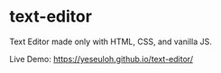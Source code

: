 # text-editor

Text Editor made only with HTML, CSS, and vanilla JS. 

Live Demo: https://yeseuloh.github.io/text-editor/
